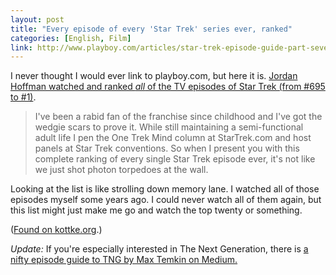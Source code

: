 ```yaml
---
layout: post
title: "Every episode of every 'Star Trek' series ever, ranked"
categories: [English, Film]
link: http://www.playboy.com/articles/star-trek-episode-guide-part-seven
---
```


I never thought I would ever link to playboy.com, but here it is. [Jordan Hoffman watched and ranked *all* of the TV episodes of Star Trek (from #695 to #1)](http://www.playboy.com/articles/star-trek-episode-guide-part-seven).

> I've been a rabid fan of the franchise since childhood and I've got the wedgie scars to prove it. While still maintaining a semi-functional adult life I pen the One Trek Mind column at StarTrek.com and host panels at Star Trek conventions. So when I present you with this complete ranking of every single Star Trek episode ever, it's not like we just shot photon torpedoes at the wall.

Looking at the list is like strolling down memory lane. I watched all of those episodes myself some years ago. I could never watch all of them again, but this list might just make me go and watch the top twenty or something.

([Found on kottke.org](http://kottke.org/14/12/every-episode-of-every-star-trek-series-ranked).)

*Update:* If you're especially interested in The Next Generation, there is [a nifty episode guide to TNG by Max Temkin on Medium.](https://medium.com/@MaxTemkin/star-trek-the-next-generation-in-40-hours-c4a6762cbd3)